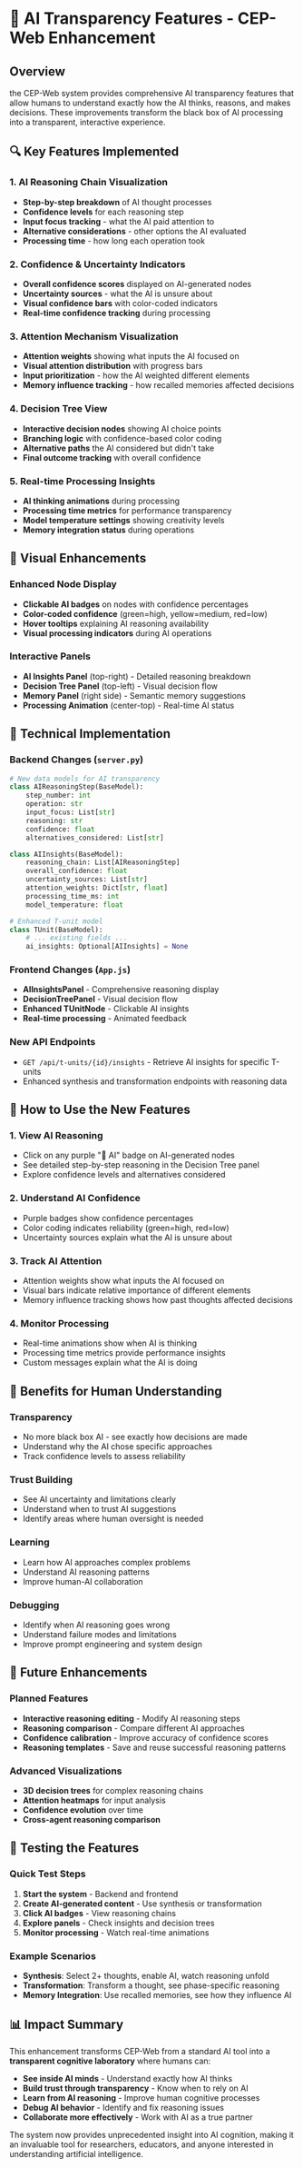 # 🧠 AI Transparency Features - CEP-Web Enhancement

## Overview

the CEP-Web system provides comprehensive AI transparency features that allow humans to understand exactly how the AI thinks, reasons, and makes decisions. These improvements transform the black box of AI processing into a transparent, interactive experience.

## 🔍 Key Features Implemented

### 1. **AI Reasoning Chain Visualization**
- **Step-by-step breakdown** of AI thought processes
- **Confidence levels** for each reasoning step
- **Input focus tracking** - what the AI paid attention to
- **Alternative considerations** - other options the AI evaluated
- **Processing time** - how long each operation took

### 2. **Confidence & Uncertainty Indicators**
- **Overall confidence scores** displayed on AI-generated nodes
- **Uncertainty sources** - what the AI is unsure about
- **Visual confidence bars** with color-coded indicators
- **Real-time confidence tracking** during processing

### 3. **Attention Mechanism Visualization**
- **Attention weights** showing what inputs the AI focused on
- **Visual attention distribution** with progress bars
- **Input prioritization** - how the AI weighted different elements
- **Memory influence tracking** - how recalled memories affected decisions

### 4. **Decision Tree View**
- **Interactive decision nodes** showing AI choice points
- **Branching logic** with confidence-based color coding
- **Alternative paths** the AI considered but didn't take
- **Final outcome tracking** with overall confidence

### 5. **Real-time Processing Insights**
- **AI thinking animations** during processing
- **Processing time metrics** for performance transparency
- **Model temperature settings** showing creativity levels
- **Memory integration status** during operations

## 🎨 Visual Enhancements

### Enhanced Node Display
- **Clickable AI badges** on nodes with confidence percentages
- **Color-coded confidence** (green=high, yellow=medium, red=low)
- **Hover tooltips** explaining AI reasoning availability
- **Visual processing indicators** during AI operations

### Interactive Panels
- **AI Insights Panel** (top-right) - Detailed reasoning breakdown
- **Decision Tree Panel** (top-left) - Visual decision flow
- **Memory Panel** (right side) - Semantic memory suggestions
- **Processing Animation** (center-top) - Real-time AI status

## 🔧 Technical Implementation

### Backend Changes (`server.py`)
```python
# New data models for AI transparency
class AIReasoningStep(BaseModel):
    step_number: int
    operation: str
    input_focus: List[str]
    reasoning: str
    confidence: float
    alternatives_considered: List[str]

class AIInsights(BaseModel):
    reasoning_chain: List[AIReasoningStep]
    overall_confidence: float
    uncertainty_sources: List[str]
    attention_weights: Dict[str, float]
    processing_time_ms: int
    model_temperature: float

# Enhanced T-unit model
class TUnit(BaseModel):
    # ... existing fields ...
    ai_insights: Optional[AIInsights] = None
```

### Frontend Changes (`App.js`)
- **AIInsightsPanel** - Comprehensive reasoning display
- **DecisionTreePanel** - Visual decision flow
- **Enhanced TUnitNode** - Clickable AI insights
- **Real-time processing** - Animated feedback

### New API Endpoints
- `GET /api/t-units/{id}/insights` - Retrieve AI insights for specific T-units
- Enhanced synthesis and transformation endpoints with reasoning data

## 🚀 How to Use the New Features

### 1. **View AI Reasoning**
- Click on any purple "🧠 AI" badge on AI-generated nodes
- See detailed step-by-step reasoning in the Decision Tree panel
- Explore confidence levels and alternatives considered

### 2. **Understand AI Confidence**
- Purple badges show confidence percentages
- Color coding indicates reliability (green=high, red=low)
- Uncertainty sources explain what the AI is unsure about

### 3. **Track AI Attention**
- Attention weights show what inputs the AI focused on
- Visual bars indicate relative importance of different elements
- Memory influence tracking shows how past thoughts affected decisions

### 4. **Monitor Processing**
- Real-time animations show when AI is thinking
- Processing time metrics provide performance insights
- Custom messages explain what the AI is doing

## 🎯 Benefits for Human Understanding

### **Transparency**
- No more black box AI - see exactly how decisions are made
- Understand why the AI chose specific approaches
- Track confidence levels to assess reliability

### **Trust Building**
- See AI uncertainty and limitations clearly
- Understand when to trust AI suggestions
- Identify areas where human oversight is needed

### **Learning**
- Learn how AI approaches complex problems
- Understand AI reasoning patterns
- Improve human-AI collaboration

### **Debugging**
- Identify when AI reasoning goes wrong
- Understand failure modes and limitations
- Improve prompt engineering and system design

## 🔮 Future Enhancements

### Planned Features
- **Interactive reasoning editing** - Modify AI reasoning steps
- **Reasoning comparison** - Compare different AI approaches
- **Confidence calibration** - Improve accuracy of confidence scores
- **Reasoning templates** - Save and reuse successful reasoning patterns

### Advanced Visualizations
- **3D decision trees** for complex reasoning chains
- **Attention heatmaps** for input analysis
- **Confidence evolution** over time
- **Cross-agent reasoning comparison**

## 🧪 Testing the Features

### Quick Test Steps
1. **Start the system** - Backend and frontend
2. **Create AI-generated content** - Use synthesis or transformation
3. **Click AI badges** - View reasoning chains
4. **Explore panels** - Check insights and decision trees
5. **Monitor processing** - Watch real-time animations

### Example Scenarios
- **Synthesis**: Select 2+ thoughts, enable AI, watch reasoning unfold
- **Transformation**: Transform a thought, see phase-specific reasoning
- **Memory Integration**: Use recalled memories, see how they influence AI

## 📊 Impact Summary

This enhancement transforms CEP-Web from a standard AI tool into a **transparent cognitive laboratory** where humans can:

- **See inside AI minds** - Understand exactly how AI thinks
- **Build trust through transparency** - Know when to rely on AI
- **Learn from AI reasoning** - Improve human cognitive processes
- **Debug AI behavior** - Identify and fix reasoning issues
- **Collaborate more effectively** - Work with AI as a true partner

The system now provides unprecedented insight into AI cognition, making it an invaluable tool for researchers, educators, and anyone interested in understanding artificial intelligence.
